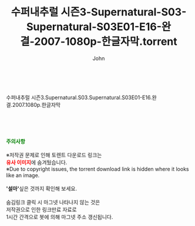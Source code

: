 ﻿---
layout: post
title:  "수퍼내추럴 시즌3-Supernatural-S03-Supernatural-S03E01-E16-완결-2007-1080p-한글자막.torrent"
author: John
categories: [ 드라마 ]
tags: [  ]
image:  
description: "수퍼내추럴 시즌3-Supernatural-S03-Supernatural-S03E01-E16-완결-2007-1080p-한글자막 torrent 정보 공유"
toc: true
toc_sticky: true
---

<br>
<div class="view-img">
<img alt="" class="img-tag" content="https://torrentmobile60.com/data/file/drama/2041236358_ECV1sJPN_7e9d6e2b99d4423012245f26a36f037ccd3fe38f.jpg" itemprop="image" src="https://torrentmobile60.com/data/file/drama/2041236358_ECV1sJPN_7e9d6e2b99d4423012245f26a36f037ccd3fe38f.jpg"/></div><div class="view-content" itemprop="description">
<p>수퍼내추럴 시즌3.Supernatural.S03.Supernatural.S03E01-E16.완결.2007.1080p.한글자막<br/></p> </div>
    
<br><br><br>
<p data-ke-size="size16"><b><span style="color: green;">주의사항</span></b><br /><br />※저작권 문제로 인해 토렌트 다운로드 링크는<br /><b><span style="color: red;">유사 이미지</span></b>에 숨겨뒀습니다.<br />※Due to copyright issues, the torrent download link is hidden where it looks like an image.<br /><br /><b>'설마'</b>싶은 것까지 확인해 보세요.<br /><br />숨김링크 클릭 시 마그넷 나타나지 않는 것은<br />저작권으로 인한 링크만료 자료로<br />1시간 간격으로 봇에 의해 마그넷 주소 갱신됩니다.</p>
